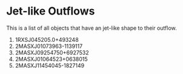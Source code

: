 # Jet-like Outflows

This is a list of all objects that have an jet-like shape to their outflow.

1. 1RXSJ045205.0+493248
2. 2MASXJ01073963-1139117
3. 2MASXJ09254750+6927532
4. 2MASXJ01064523+0638015
5. 2MASXJ11454045-1827149

